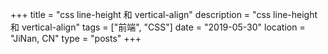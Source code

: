 +++
title = "css line-height 和 vertical-align"
description = "css line-height 和 vertical-align"
tags = ["前端", "CSS"]
date = "2019-05-30"
location = "JiNan, CN"
type = "posts"
+++